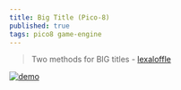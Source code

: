 ```yaml
---
title: Big Title (Pico-8)
published: true
tags: pico8 game-engine
---
```

> Two methods for BIG titles - [lexaloffle](https://www.lexaloffle.com/bbs/?tid=50105)

[![demo](https://www.lexaloffle.com/media/66501/oldtimeytitle_0.gif)](https://www.lexaloffle.com/bbs/?tid=50105)
